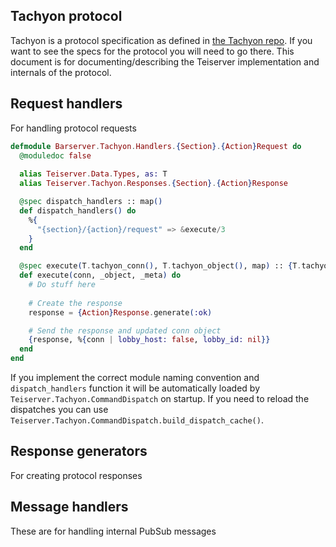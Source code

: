 ## Tachyon protocol
Tachyon is a protocol specification as defined in [the Tachyon repo](https://github.com/beyond-all-reason/tachyon). If you want to see the specs for the protocol you will need to go there. This document is for documenting/describing the Teiserver implementation and internals of the protocol.

## Request handlers
For handling protocol requests

```elixir
defmodule Barserver.Tachyon.Handlers.{Section}.{Action}Request do
  @moduledoc false
  
  alias Teiserver.Data.Types, as: T
  alias Teiserver.Tachyon.Responses.{Section}.{Action}Response

  @spec dispatch_handlers :: map()
  def dispatch_handlers() do
    %{
      "{section}/{action}/request" => &execute/3
    }
  end

  @spec execute(T.tachyon_conn(), T.tachyon_object(), map) :: {T.tachyon_response(), T.tachyon_conn()}
  def execute(conn, _object, _meta) do
    # Do stuff here
    
    # Create the response
    response = {Action}Response.generate(:ok)

    # Send the response and updated conn object
    {response, %{conn | lobby_host: false, lobby_id: nil}}
  end
end
```

If you implement the correct module naming convention and `dispatch_handlers` function it will be automatically loaded by `Teiserver.Tachyon.CommandDispatch` on startup. If you need to reload the dispatches you can use `Teiserver.Tachyon.CommandDispatch.build_dispatch_cache()`.

## Response generators
For creating protocol responses

## Message handlers
These are for handling internal PubSub messages


